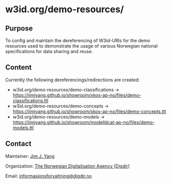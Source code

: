 # w3id.org/demo-resources/

## Purpose

To config and maintain the dereferencing of W3id-URIs for the demo resources used to demonstrate the usage of various Norwegian national specifications for data sharing and reuse.  

## Content

Currently the following dereferencings/redirections are created: 

* w3id.org/demo-resources/demo-classifications -> https://jimjyang.github.io/showroom/xkos-ap-no/files/demo-classifications.ttl
* w3id.org/demo-resources/demo-concepts -> https://jimjyang.github.io/showroom/skos-ap-no/files/demo-concepts.ttl
* w3id.org/demo-resources/demo-models -> https://jimjyang.github.io/showroom/modelldcat-ap-no/files/demo-models.ttl

## Contact  

Maintainer: [Jim J. Yang](https://github.com/jimjyang)

Organization: [The Norwegian Digitalisation Agency (Digdir)](https://digdir.no)   

Email: informasjonsforvaltning@digdir.no 

